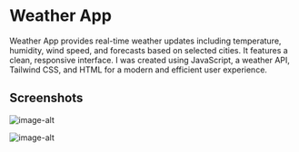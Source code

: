 # Weather App
Weather App provides real-time weather updates including temperature, humidity, wind speed, and forecasts based on selected cities. It features a clean, responsive interface. I was created using JavaScript, a weather API, Tailwind CSS, and HTML for a modern and efficient user experience.

## Screenshots
![image-alt]()

![image-alt]()
